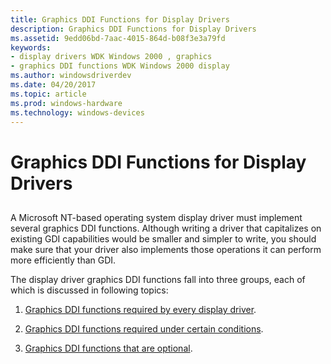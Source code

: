 ```yaml
---
title: Graphics DDI Functions for Display Drivers
description: Graphics DDI Functions for Display Drivers
ms.assetid: 9edd06bd-7aac-4015-864d-b08f3e3a79fd
keywords:
- display drivers WDK Windows 2000 , graphics
- graphics DDI functions WDK Windows 2000 display
ms.author: windowsdriverdev
ms.date: 04/20/2017
ms.topic: article
ms.prod: windows-hardware
ms.technology: windows-devices
---
```


# Graphics DDI Functions for Display Drivers


## <span id="ddk_graphics_ddi_functions_for_display_drivers_gg"></span><span id="DDK_GRAPHICS_DDI_FUNCTIONS_FOR_DISPLAY_DRIVERS_GG"></span>


A Microsoft NT-based operating system display driver must implement several graphics DDI functions. Although writing a driver that capitalizes on existing GDI capabilities would be smaller and simpler to write, you should make sure that your driver also implements those operations it can perform more efficiently than GDI.

The display driver graphics DDI functions fall into three groups, each of which is discussed in following topics:

1.  [Graphics DDI functions required by every display driver](required-display-driver-functions.md).

2.  [Graphics DDI functions required under certain conditions](conditionally-required-display-driver-functions.md).

3.  [Graphics DDI functions that are optional](optional-display-driver-functions.md).

 

 






